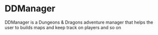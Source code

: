 # DDManager
DDManager is a Dungeons &amp; Dragons adventure manager that helps the user to builds maps and keep track on players and so on

